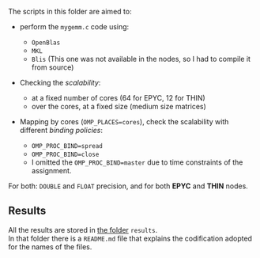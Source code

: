 The scripts in this folder are aimed to: 

- perform the `mygemm.c` code using: 
    - `OpenBlas`
    - `MKL`
    - `Blis` (This one was not available in the nodes, so I had to compile it from source)

- Checking the *scalability*:
    - at a fixed number of cores (64 for EPYC, 12 for THIN)
    - over the cores, at a fixed size (medium size matrices)

- Mapping by cores (`OMP_PLACES=cores`), check the scalability with different *binding policies*:
    - `OMP_PROC_BIND=spread`
    - `OMP_PROC_BIND=close`
    - I omitted the `OMP_PROC_BIND=master` due to time constraints of the assignment. 

For both: `DOUBLE` and `FLOAT` precision, and for both **EPYC** and **THIN** nodes.

## Results

All the results are stored in [the folder](https://github.com/IsacPasianotto/foundations_of_HPC-assignment/tree/main/Assignment2/results) `results`.\
In that folder there is a `README.md` file that explains the codification adopted for the names of the files.
